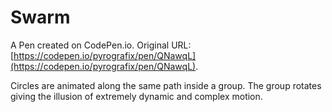 # Swarm

A Pen created on CodePen.io. Original URL: [https://codepen.io/pyrografix/pen/QNawqL](https://codepen.io/pyrografix/pen/QNawqL).

Circles are animated along the same path inside a group. The group rotates giving the illusion of extremely dynamic and complex motion.